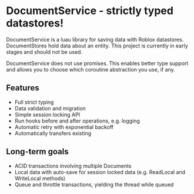 # DocumentService - strictly typed datastores!

DocumentService is a luau library for saving data with Roblox datastores. DocumentStores hold data about an entity.
This project is currently in early stages and should not be used.

DocumentService does not use promises. This enables better type support and allows you to choose which coroutine abstraction you use, if any.

## Features
- Full strict typing
- Data validation and migration
- Simple session locking API
- Run hooks before and after operations, e.g. logging
- Automatic retry with exponential backoff
- Automatically transfers existing 

## Long-term goals
- ACID transactions involving multiple Documents
- Local data with auto-save for session locked data (e.g. ReadLocal and WriteLocal methods)
- Queue and throttle transactions, yielding the thread while queued
